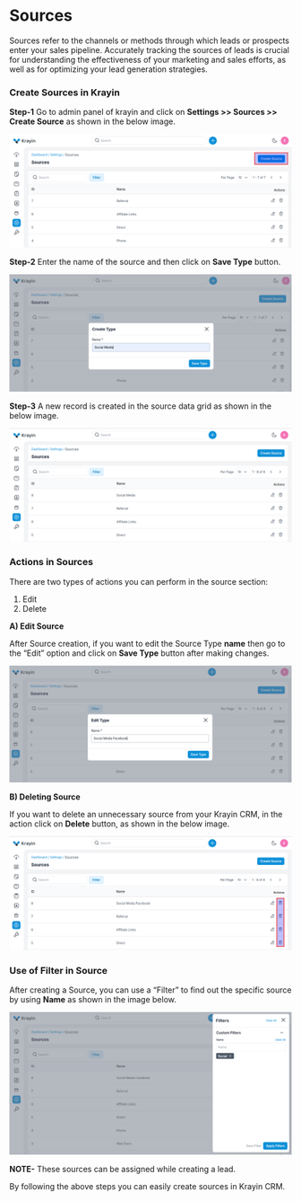 # Sources

Sources refer to the channels or methods through which leads or prospects enter your sales pipeline. Accurately tracking the sources of leads is crucial for understanding the effectiveness of your marketing and sales efforts, as well as for optimizing your lead generation strategies.

### Create Sources in Krayin

**Step-1** Go to admin panel of krayin and click on **Settings >> Sources >> Create Source** as shown in the below image.

![Source](../../assets/2.x/images/setting/source.png)

**Step-2** Enter the name of the source and then click on **Save Type** button.

![Create Source](../../assets/2.x/images/setting/createSource.png)

**Step-3** A new record is created in the source data grid as shown in the below image.

![Source Grid](../../assets/2.x/images/setting/sourceGrid.png)

### Actions in Sources

There are two types of actions you can perform in the source section:

1) Edit
2) Delete

**A) Edit Source**

After Source creation, if you want to edit the Source Type **name** then go to the “Edit” option and click on **Save Type** button after making changes.

![Source edit](../../assets/2.x/images/setting/editSource.png)

**B) Deleting Source**

If you want to delete an unnecessary source from your Krayin CRM, in the action click on **Delete** button, as shown in the below image.

![Delete Grid](../../assets/2.x/images/setting/deleteSource.png)

### Use of Filter in Source

After creating a Source, you can use a “Filter” to find out the specific source by using **Name** as shown in the image below.

![source filter](../../assets/2.x/images/setting/sourceFilter.png)

**NOTE-** These sources can be assigned while creating a lead. 

By following the above steps you can easily create sources in Krayin CRM.


